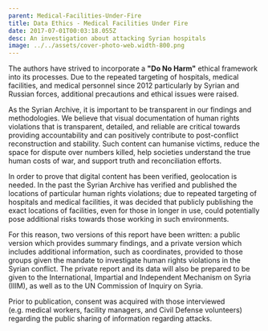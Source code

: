```yaml
---
parent: Medical-Facilities-Under-Fire
title: Data Ethics - Medical Facilities Under Fire
date: 2017-07-01T00:03:18.055Z
desc: An investigation about attacking Syrian hospitals
image: ../../assets/cover-photo-web.width-800.png
---
```


The authors have strived to incorporate a **"Do No Harm"** ethical framework into its processes. Due to the repeated targeting of hospitals, medical facilities, and medical personnel since 2012 particularly by Syrian and Russian forces, additional precautions and ethical issues were raised.

As the Syrian Archive, it is important to be transparent in our findings and methodologies. We believe that visual documentation of human rights violations that is transparent, detailed, and reliable are critical towards providing accountability and can positively contribute to post-conflict reconstruction and stability. Such content can humanise victims, reduce the space for dispute over numbers killed, help societies understand the true human costs of war, and support truth and reconciliation efforts.

In order to prove that digital content has been verified, geolocation is needed. In the past the Syrian Archive has verified and published the locations of particular human rights violations; due to repeated targeting of hospitals and medical facilities, it was decided that publicly publishing the exact locations of facilities, even for those in longer in use, could potentially pose additional risks towards those working in such environments.

For this reason, two versions of this report have been written: a public version which provides summary findings, and a private version which includes additional information, such as coordinates, provided to those groups given the mandate to investigate human rights violations in the Syrian conflict. The private report and its data will also be prepared to be given to the International, Impartial and Independent Mechanism on Syria (IIIM), as well as to the UN Commission of Inquiry on Syria.

Prior to publication, consent was acquired with those interviewed (e.g. medical workers, facility managers, and Civil Defense volunteers) regarding the public sharing of information regarding attacks.
